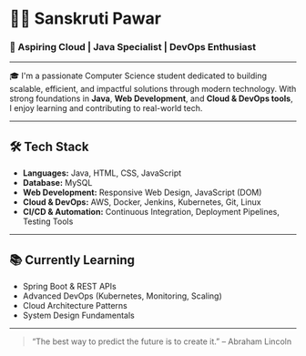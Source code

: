 # 👩‍💻 Sanskruti Pawar

### 🚀 Aspiring Cloud | Java Specialist | DevOps Enthusiast

---

🎓 I'm a passionate Computer Science student dedicated to building scalable, efficient, and impactful solutions through modern technology. With strong foundations in **Java**, **Web Development**, and **Cloud & DevOps tools**, I enjoy learning and contributing to real-world tech.

---

## 🛠️ Tech Stack

- **Languages:** Java, HTML, CSS, JavaScript  
- **Database:** MySQL  
- **Web Development:** Responsive Web Design, JavaScript (DOM)  
- **Cloud & DevOps:** AWS, Docker, Jenkins, Kubernetes, Git, Linux  
- **CI/CD & Automation:** Continuous Integration, Deployment Pipelines, Testing Tools  

---

## 📚 Currently Learning

- Spring Boot & REST APIs  
- Advanced DevOps (Kubernetes, Monitoring, Scaling)  
- Cloud Architecture Patterns  
- System Design Fundamentals  

---

> “The best way to predict the future is to create it.” – Abraham Lincoln
